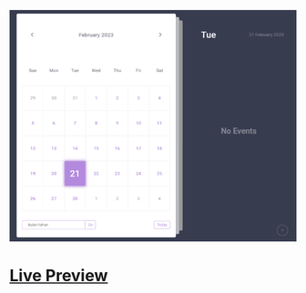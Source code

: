 ![Screenshot](https://github.com/Kallpolo/Kalender/blob/main/demo.jpg)

# [Live Preview](https://kallpolo.github.io/Kalender/)
